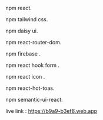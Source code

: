 npm react.

npm  tailwind css.

npm daisy ui.

npm react-router-dom.

npm firebase .

npm react hook form .

npm react icon .

npm react-hot-toas.

npm semantic-ui-react.

live link : https://b9a9-b3ef8.web.app
